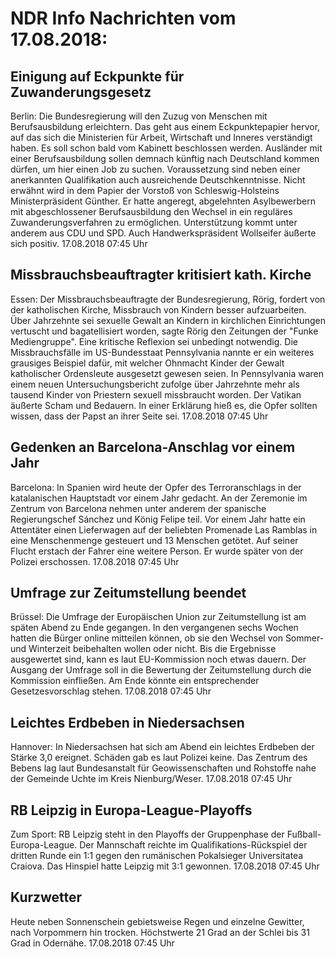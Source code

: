 # NDR Info Nachrichten vom 17.08.2018:


## Einigung auf Eckpunkte für Zuwanderungsgesetz
Berlin:	Die Bundesregierung will den Zuzug von Menschen mit Berufsausbildung erleichtern. Das geht aus einem Eckpunktepapier hervor, auf das sich die Ministerien für Arbeit, Wirtschaft und Inneres verständigt haben. Es soll schon bald vom Kabinett beschlossen werden. Ausländer mit einer Berufsausbildung sollen demnach künftig nach Deutschland kommen dürfen, um hier einen Job zu suchen. Voraussetzung sind neben einer anerkannten Qualifikation auch ausreichende Deutschkenntnisse. Nicht erwähnt wird in dem Papier der Vorstoß von Schleswig-Holsteins Ministerpräsident Günther. Er hatte angeregt, abgelehnten Asylbewerbern mit abgeschlossener Berufsausbildung den Wechsel in ein reguläres Zuwanderungsverfahren zu ermöglichen. Unterstützung kommt unter anderem aus CDU und SPD. Auch Handwerkspräsident Wollseifer äußerte sich positiv. 17.08.2018 07:45 Uhr 

## Missbrauchsbeauftragter kritisiert kath. Kirche
Essen:	Der Missbrauchsbeauftragte der Bundesregierung, Rörig, fordert von der katholischen Kirche, Missbrauch von Kindern besser aufzuarbeiten. Über Jahrzehnte sei sexuelle Gewalt an Kindern in kirchlichen Einrichtungen vertuscht und bagatellisiert worden, sagte Rörig den Zeitungen der "Funke Mediengruppe". Eine kritische Reflexion sei unbedingt notwendig. Die Missbrauchsfälle im US-Bundesstaat Pennsylvania nannte er ein weiteres grausiges Beispiel dafür, mit welcher Ohnmacht Kinder der Gewalt katholischer Ordensleute ausgesetzt gewesen seien. In Pennsylvania waren einem neuen Untersuchungsbericht zufolge über Jahrzehnte mehr als tausend Kinder von Priestern sexuell missbraucht worden. Der Vatikan äußerte Scham und Bedauern. In einer Erklärung hieß es, die Opfer sollten wissen, dass der Papst an ihrer Seite sei. 17.08.2018 07:45 Uhr 

## Gedenken an Barcelona-Anschlag vor einem Jahr
Barcelona:	In Spanien wird heute der Opfer des Terroranschlags in der katalanischen Hauptstadt vor einem Jahr gedacht. An der Zeremonie im Zentrum von Barcelona nehmen unter anderem der spanische Regierungschef Sánchez und König Felipe teil. Vor einem Jahr hatte ein Attentäter einen Lieferwagen auf der beliebten Promenade Las Ramblas in eine Menschenmenge gesteuert und 13 Menschen getötet. Auf seiner Flucht erstach der Fahrer eine weitere Person. Er wurde später von der Polizei erschossen. 17.08.2018 07:45 Uhr 

## Umfrage zur Zeitumstellung beendet
Brüssel:	Die Umfrage der Europäischen Union zur Zeitumstellung ist am späten Abend zu Ende gegangen. In den vergangenen sechs Wochen hatten die Bürger online mitteilen können, ob sie den Wechsel von Sommer- und Winterzeit beibehalten wollen oder nicht. Bis die Ergebnisse ausgewertet sind, kann es laut EU-Kommission noch etwas dauern. Der Ausgang der Umfrage soll in die Bewertung der Zeitumstellung durch die Kommission einfließen. Am Ende könnte ein entsprechender Gesetzesvorschlag stehen. 17.08.2018 07:45 Uhr 

## Leichtes Erdbeben in Niedersachsen
Hannover: In Niedersachsen hat sich am Abend ein leichtes Erdbeben der Stärke 3,0 ereignet. Schäden gab es laut Polizei keine. Das Zentrum des Bebens lag laut Bundesanstalt für Geowissenschaften und Rohstoffe nahe der Gemeinde Uchte im Kreis Nienburg/Weser. 17.08.2018 07:45 Uhr 

## RB Leipzig in Europa-League-Playoffs
Zum Sport:	RB Leipzig steht in den Playoffs der Gruppenphase der Fußball-Europa-League. Der Mannschaft reichte im Qualifikations-Rückspiel der dritten Runde ein 1:1 gegen den rumänischen Pokalsieger Universitatea Craiova. Das Hinspiel hatte Leipzig mit 3:1 gewonnen. 17.08.2018 07:45 Uhr 

## Kurzwetter
Heute neben Sonnenschein gebietsweise Regen und einzelne Gewitter, nach Vorpommern hin trocken. Höchstwerte 21 Grad an der Schlei bis 31 Grad in Odernähe. 17.08.2018 07:45 Uhr 
